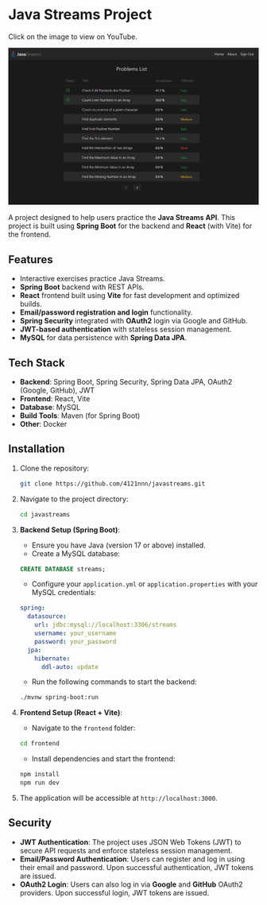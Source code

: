 # Java Streams Project

Click on the image to view on YouTube.


[![Video Title](back/src/main/resources/static/img.png)](https://youtu.be/GCMvXJZXTKg)


A project designed to help users practice the **Java Streams API**. This project is built using **Spring Boot** for the backend and **React** (with Vite) for the frontend.


## Features

- Interactive exercises practice Java Streams.
- **Spring Boot** backend with REST APIs.
- **React** frontend built using **Vite** for fast development and optimized builds.
- **Email/password registration and login** functionality.
- **Spring Security** integrated with **OAuth2** login via Google and GitHub.
- **JWT-based authentication** with stateless session management.
- **MySQL** for data persistence with **Spring Data JPA**.

## Tech Stack

- **Backend**: Spring Boot, Spring Security, Spring Data JPA, OAuth2 (Google, GitHub), JWT
- **Frontend**: React, Vite
- **Database**: MySQL
- **Build Tools**: Maven (for Spring Boot)
- **Other**: Docker

## Installation

1. Clone the repository:

    ```bash
    git clone https://github.com/4121nnn/javastreams.git
    ```

2. Navigate to the project directory:

    ```bash
    cd javastreams
    ```

3. **Backend Setup (Spring Boot)**:
   - Ensure you have Java (version 17 or above) installed.
   - Create a MySQL database:

    ```sql
    CREATE DATABASE streams;
    ```

   - Configure your `application.yml` or `application.properties` with your MySQL credentials:

    ```yaml
    spring:
      datasource:
        url: jdbc:mysql://localhost:3306/streams
        username: your_username
        password: your_password
      jpa:
        hibernate:
          ddl-auto: update
    ```

   - Run the following commands to start the backend:

    ```bash
    ./mvnw spring-boot:run
    ```

4. **Frontend Setup (React + Vite)**:
   - Navigate to the `frontend` folder:

    ```bash
    cd frontend
    ```

   - Install dependencies and start the frontend:

    ```bash
    npm install
    npm run dev
    ```

5. The application will be accessible at `http://localhost:3000`.

## Security

- **JWT Authentication**: The project uses JSON Web Tokens (JWT) to secure API requests and enforce stateless session management.
- **Email/Password Authentication**: Users can register and log in using their email and password. Upon successful authentication, JWT tokens are issued.
- **OAuth2 Login**: Users can also log in via **Google** and **GitHub** OAuth2 providers. Upon successful login, JWT tokens are issued.